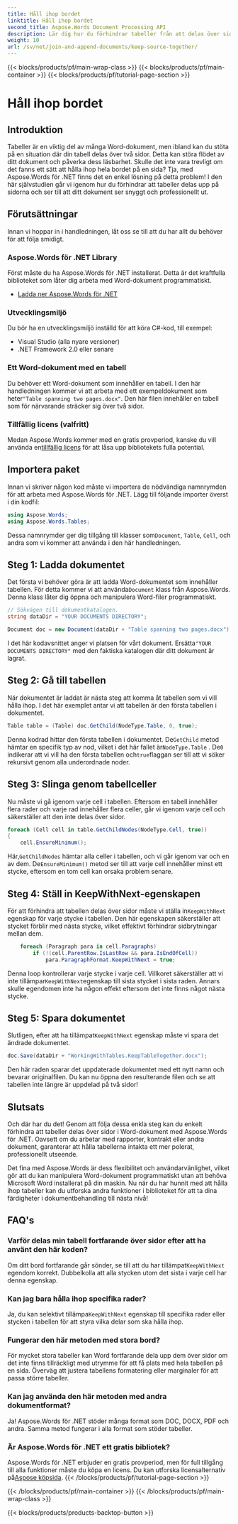 ```yaml
---
title: Håll ihop bordet
linktitle: Håll ihop bordet
second_title: Aspose.Words Document Processing API
description: Lär dig hur du förhindrar tabeller från att delas över sidor med Aspose.Words för .NET med denna steg-för-steg-guide. Säkerställ snygga, professionella Word-dokument
weight: 10
url: /sv/net/join-and-append-documents/keep-source-together/
---
```


{{< blocks/products/pf/main-wrap-class >}}
{{< blocks/products/pf/main-container >}}
{{< blocks/products/pf/tutorial-page-section >}}

# Håll ihop bordet

## Introduktion

Tabeller är en viktig del av många Word-dokument, men ibland kan du stöta på en situation där din tabell delas över två sidor. Detta kan störa flödet av ditt dokument och påverka dess läsbarhet. Skulle det inte vara trevligt om det fanns ett sätt att hålla ihop hela bordet på en sida? Tja, med Aspose.Words för .NET finns det en enkel lösning på detta problem! I den här självstudien går vi igenom hur du förhindrar att tabeller delas upp på sidorna och ser till att ditt dokument ser snyggt och professionellt ut.

## Förutsättningar

Innan vi hoppar in i handledningen, låt oss se till att du har allt du behöver för att följa smidigt.

### Aspose.Words för .NET Library

Först måste du ha Aspose.Words för .NET installerat. Detta är det kraftfulla biblioteket som låter dig arbeta med Word-dokument programmatiskt.

- [Ladda ner Aspose.Words för .NET](https://releases.aspose.com/words/net/)

### Utvecklingsmiljö

Du bör ha en utvecklingsmiljö inställd för att köra C#-kod, till exempel:

- Visual Studio (alla nyare versioner)
- .NET Framework 2.0 eller senare

### Ett Word-dokument med en tabell

 Du behöver ett Word-dokument som innehåller en tabell. I den här handledningen kommer vi att arbeta med ett exempeldokument som heter`"Table spanning two pages.docx"`. Den här filen innehåller en tabell som för närvarande sträcker sig över två sidor.

### Tillfällig licens (valfritt)

 Medan Aspose.Words kommer med en gratis provperiod, kanske du vill använda en[tillfällig licens](https://purchase.aspose.com/temporary-license/) för att låsa upp bibliotekets fulla potential.

## Importera paket

Innan vi skriver någon kod måste vi importera de nödvändiga namnrymden för att arbeta med Aspose.Words för .NET. Lägg till följande importer överst i din kodfil:

```csharp
using Aspose.Words;
using Aspose.Words.Tables;
```

 Dessa namnrymder ger dig tillgång till klasser som`Document`, `Table`, `Cell`, och andra som vi kommer att använda i den här handledningen.

## Steg 1: Ladda dokumentet

 Det första vi behöver göra är att ladda Word-dokumentet som innehåller tabellen. För detta kommer vi att använda`Document` klass från Aspose.Words. Denna klass låter dig öppna och manipulera Word-filer programmatiskt.

```csharp
// Sökvägen till dokumentkatalogen.
string dataDir = "YOUR DOCUMENTS DIRECTORY";

Document doc = new Document(dataDir + "Table spanning two pages.docx");
```

 I det här kodavsnittet anger vi platsen för vårt dokument. Ersätta`"YOUR DOCUMENTS DIRECTORY"` med den faktiska katalogen där ditt dokument är lagrat.

## Steg 2: Gå till tabellen

När dokumentet är laddat är nästa steg att komma åt tabellen som vi vill hålla ihop. I det här exemplet antar vi att tabellen är den första tabellen i dokumentet.

```csharp
Table table = (Table) doc.GetChild(NodeType.Table, 0, true);
```

 Denna kodrad hittar den första tabellen i dokumentet. De`GetChild` metod hämtar en specifik typ av nod, vilket i det här fallet är`NodeType.Table` . De`0` indikerar att vi vill ha den första tabellen och`true`flaggan ser till att vi söker rekursivt genom alla underordnade noder.

## Steg 3: Slinga genom tabellceller

Nu måste vi gå igenom varje cell i tabellen. Eftersom en tabell innehåller flera rader och varje rad innehåller flera celler, går vi igenom varje cell och säkerställer att den inte delas över sidor.

```csharp
foreach (Cell cell in table.GetChildNodes(NodeType.Cell, true))
{
    cell.EnsureMinimum();
```

 Här,`GetChildNodes` hämtar alla celler i tabellen, och vi går igenom var och en av dem. De`EnsureMinimum()` metod ser till att varje cell innehåller minst ett stycke, eftersom en tom cell kan orsaka problem senare.

## Steg 4: Ställ in KeepWithNext-egenskapen

 För att förhindra att tabellen delas över sidor måste vi ställa in`KeepWithNext` egenskap för varje stycke i tabellen. Den här egenskapen säkerställer att stycket förblir med nästa stycke, vilket effektivt förhindrar sidbrytningar mellan dem.

```csharp
    foreach (Paragraph para in cell.Paragraphs)
        if (!(cell.ParentRow.IsLastRow && para.IsEndOfCell))
            para.ParagraphFormat.KeepWithNext = true;
```

 Denna loop kontrollerar varje stycke i varje cell. Villkoret säkerställer att vi inte tillämpar`KeepWithNext`egenskap till sista stycket i sista raden. Annars skulle egendomen inte ha någon effekt eftersom det inte finns något nästa stycke.

## Steg 5: Spara dokumentet

 Slutligen, efter att ha tillämpat`KeepWithNext` egenskap måste vi spara det ändrade dokumentet.

```csharp
doc.Save(dataDir + "WorkingWithTables.KeepTableTogether.docx");
```

Den här raden sparar det uppdaterade dokumentet med ett nytt namn och bevarar originalfilen. Du kan nu öppna den resulterande filen och se att tabellen inte längre är uppdelad på två sidor!

## Slutsats

Och där har du det! Genom att följa dessa enkla steg kan du enkelt förhindra att tabeller delas över sidor i Word-dokument med Aspose.Words för .NET. Oavsett om du arbetar med rapporter, kontrakt eller andra dokument, garanterar att hålla tabellerna intakta ett mer polerat, professionellt utseende.

Det fina med Aspose.Words är dess flexibilitet och användarvänlighet, vilket gör att du kan manipulera Word-dokument programmatiskt utan att behöva Microsoft Word installerat på din maskin. Nu när du har hunnit med att hålla ihop tabeller kan du utforska andra funktioner i biblioteket för att ta dina färdigheter i dokumentbehandling till nästa nivå!

## FAQ's

### Varför delas min tabell fortfarande över sidor efter att ha använt den här koden?

 Om ditt bord fortfarande går sönder, se till att du har tillämpat`KeepWithNext` egendom korrekt. Dubbelkolla att alla stycken utom det sista i varje cell har denna egenskap.

### Kan jag bara hålla ihop specifika rader?

 Ja, du kan selektivt tillämpa`KeepWithNext` egenskap till specifika rader eller stycken i tabellen för att styra vilka delar som ska hålla ihop.

### Fungerar den här metoden med stora bord?

För mycket stora tabeller kan Word fortfarande dela upp dem över sidor om det inte finns tillräckligt med utrymme för att få plats med hela tabellen på en sida. Överväg att justera tabellens formatering eller marginaler för att passa större tabeller.

### Kan jag använda den här metoden med andra dokumentformat?

Ja! Aspose.Words för .NET stöder många format som DOC, DOCX, PDF och andra. Samma metod fungerar i alla format som stöder tabeller.

### Är Aspose.Words för .NET ett gratis bibliotek?

 Aspose.Words för .NET erbjuder en gratis provperiod, men för full tillgång till alla funktioner måste du köpa en licens. Du kan utforska licensalternativ på[Aspose köpsida](https://purchase.aspose.com/buy).
{{< /blocks/products/pf/tutorial-page-section >}}

{{< /blocks/products/pf/main-container >}}
{{< /blocks/products/pf/main-wrap-class >}}

{{< blocks/products/products-backtop-button >}}
